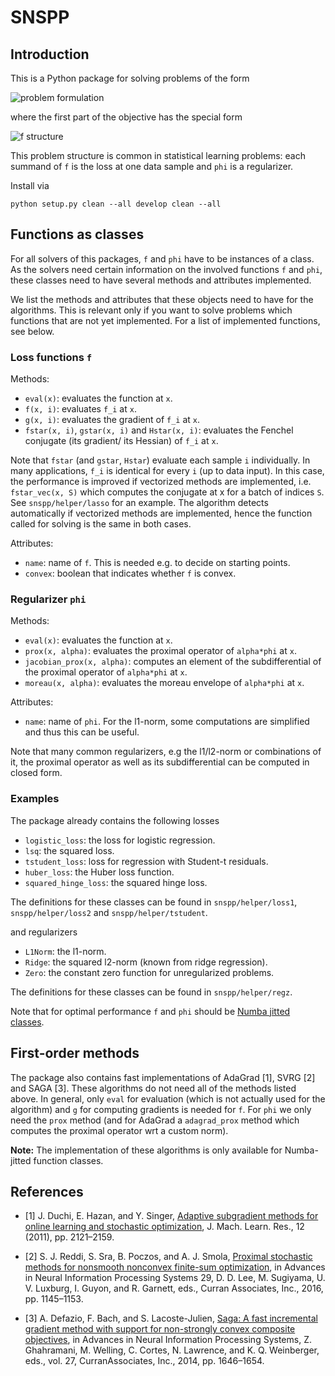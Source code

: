 # SNSPP

## Introduction
This is a Python package for solving problems of the form

<img src="https://latex.codecogs.com/gif.latex?\min_xf(x)+\varphi(x)" title="problem formulation"/>

where the first part of the objective has the special form

<img src="https://latex.codecogs.com/gif.latex?f(x)=\frac{1}{N}\sum_{i=1}^{N}f_i(A_ix)" title="f structure"/>

This problem structure is common in statistical learning problems: each summand of `f` is the loss at one data sample and `phi` is a regularizer.

Install via 

    python setup.py clean --all develop clean --all

## Functions as classes
For all solvers of this packages, `f` and `phi` have to be instances of a class. As the solvers need certain information on the involved functions `f` and `phi`, these classes need to have several methods and attributes implemented.

We list the methods and attributes that these objects need to have for the algorithms. This is relevant only if you want to solve problems which functions that are not yet implemented. For a list of implemented functions, see below.

### Loss functions `f`
Methods:
* `eval(x)`: evaluates the function at `x`.
* `f(x, i)`: evaluates `f_i` at `x`.
* `g(x, i)`: evaluates the gradient of `f_i` at `x`.
* `fstar(x, i)`, `gstar(x, i)` and `Hstar(x, i)`: evaluates the Fenchel conjugate (its gradient/ its Hessian) of `f_i` at `x`.

Note that `fstar` (and `gstar`, `Hstar`) evaluate each sample `i` individually. In many applications, `f_i` is identical for every `i` (up to data input). In this case, the performance is improved if vectorized methods are implemented, i.e. `fstar_vec(x, S)` which computes the conjugate at x for a batch of indices `S`. See `snspp/helper/lasso` for an example. 
The algorithm detects automatically if vectorized methods are implemented, hence the function called for solving is the same in both cases.


Attributes:
* `name`: name of `f`. This is needed e.g. to decide on starting points.
* `convex`: boolean that indicates whether `f` is convex.

### Regularizer `phi`

Methods:
* `eval(x)`: evaluates the function at `x`.
* `prox(x, alpha)`: evaluates the proximal operator of `alpha*phi` at `x`.
* `jacobian_prox(x, alpha)`: computes an element of the subdifferential of the proximal operator of `alpha*phi` at `x`.
* `moreau(x, alpha)`: evaluates the moreau envelope of `alpha*phi` at `x`.

Attributes:
* `name`: name of `phi`. For the l1-norm, some computations are simplified and thus this can be useful.

Note that many common regularizers, e.g the l1/l2-norm or combinations of it, the proximal operator as well as its subdifferential can be computed in closed form.

### Examples

The package already contains the following losses
* `logistic_loss`: the loss for logistic regression.
* `lsq`: the squared loss.
* `tstudent_loss`: loss for regression with Student-t residuals.
* `huber_loss`: the Huber loss function.
* `squared_hinge_loss`: the squared hinge loss.

The definitions for these classes can be found in `snspp/helper/loss1`, `snspp/helper/loss2` and `snspp/helper/tstudent`. 

and regularizers
* `L1Norm`: the l1-norm.
* `Ridge`: the squared l2-norm (known from ridge regression). 
* `Zero`: the constant zero function for unregularized problems.

The definitions for these classes can be found in `snspp/helper/regz`.

Note that for optimal performance `f` and `phi` should be [Numba jitted classes](https://numba.pydata.org/numba-doc/dev/user/jitclass.html).


## First-order methods
The package also contains fast implementations of AdaGrad [1], SVRG [2] and SAGA [3]. These algorithms do not need all of the methods listed above. In general, only `eval` for evaluation (which is not actually used for the algorithm) and `g` for computing gradients is needed for `f`. For `phi` we only need the `prox` method (and for AdaGrad a `adagrad_prox` method which computes the proximal operator wrt a custom norm).

**Note:** The implementation of these algorithms is only available for Numba-jitted function classes.




## References 

* [1] J. Duchi, E. Hazan, and  Y. Singer, [Adaptive subgradient methods for online learning and stochastic optimization](https://www.jmlr.org/papers/volume12/duchi11a/duchi11a.pdf), J. Mach. Learn. Res., 12 (2011), pp. 2121–2159.

* [2] S. J. Reddi, S. Sra, B. Poczos, and A. J. Smola, [Proximal stochastic methods for nonsmooth nonconvex finite-sum optimization](https://papers.nips.cc/paper/2016/hash/291597a100aadd814d197af4f4bab3a7-Abstract.html), in Advances in Neural Information Processing Systems 29, D. D. Lee, M. Sugiyama, U. V. Luxburg, I. Guyon, and R. Garnett, eds., Curran Associates, Inc., 2016, pp. 1145–1153.

* [3] A. Defazio, F. Bach, and  S. Lacoste-Julien, [Saga: A fast incremental gradient method with support for non-strongly convex composite objectives](https://papers.nips.cc/paper/2014/file/ede7e2b6d13a41ddf9f4bdef84fdc737-Paper.pdf), in Advances in Neural Information Processing Systems, Z. Ghahramani, M. Welling, C. Cortes, N. Lawrence, and K. Q. Weinberger, eds., vol. 27, CurranAssociates, Inc., 2014, pp. 1646–1654.
